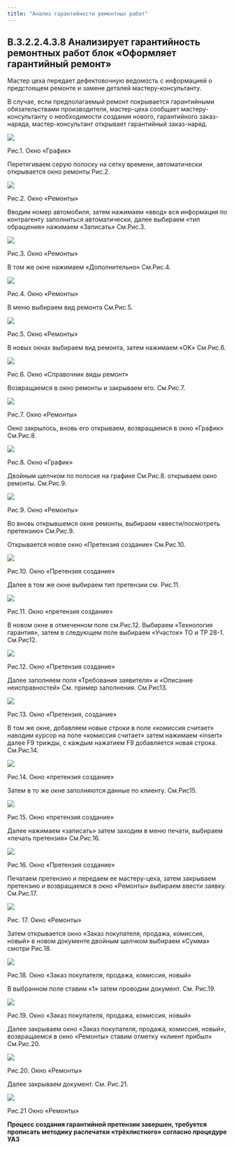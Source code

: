 ```yaml
---
title: "Анализ гарантийности ремонтных работ"
---
```


## B.3.2.2.4.3.8 Анализирует гарантийность ремонтных работ блок «Оформляет гарантийный ремонт»

Мастер цеха передает дефектовочную ведомость с информацией о предстоящем ремонте и замене деталей мастеру-консультанту.

В случае, если предполагаемый ремонт покрывается гарантийными обязательствами производителя, мастер-цеха сообщает мастеру-консультанту о необходимости создания нового, гарантийного заказ-наряда, мастер-консультант открывает гарантийный заказ-наряд.

![](notesorg/_attach/lu190121xw2wg_tmp_dcfb37b69a080e3.png)

Рис.1. Окно «График»

Перетягиваем серую полоску на сетку времени, автоматически открывается окно ремонты Рис.2.

![](notesorg/_attach/lu190121xw2wg_tmp_c8753e40a02700dd.png)

Рис.2. Окно «Ремонты»

Вводим номер автомобиля, затем нажимаем «ввод» вся информация по контрагенту заполниться автоматически, далее выбираем «тип обращения» нажимаем «Записать» См.Рис.3.

![](notesorg/_attach/lu190121xw2wg_tmp_536bdb4502d5ffd2.png)

Рис.3. Окно «Ремонты»

В том же окне нажимаем «Дополнительно» См.Рис.4.

![](notesorg/_attach/lu190121xw2wg_tmp_80ec3460ca95373b.png)

Рис.4. Окно «Ремонты»

В меню выбираем вид ремонта См.Рис.5.

![](notesorg/_attach/lu190121xw2wg_tmp_c5b991a0e8c26357.png)

Рис.5. Окно «Ремонты»

В новых окнах выбираем вид ремонта, затем нажимаем «OK» См.Рис.6.

![](notesorg/_attach/lu190121xw2wg_tmp_f51f60c2f05a5e52.png)

Рис.6. Окно «Справочник виды ремонт»

Возвращаемся в окно ремонты и закрываем его. См.Рис.7.

![](notesorg/_attach/lu190121xw2wg_tmp_f837b8f5c0d17f00.png)

Рис.7. Окно «Ремонты»

Окно закрылось, вновь его открываем, возвращаемся в окно «График» См.Рис.8.

![](notesorg/_attach/lu190121xw2wg_tmp_90c2a81d1bc4e714.png)

Рис.8. Окно «График»

Двойным щелчком по полоске на графике См.Рис.8. открываем окно ремонты. См.Рис.9.

![](notesorg/_attach/lu190121xw2wg_tmp_a623348ee6b4059c.png)

Рис.9. Окно «Ремонты»

Во вновь открывшемся окне ремонты, выбираем «ввести/посмотреть претензию» См.Рис.9.

Открывается новое окно «Претензия создание» См.Рис.10.

![](notesorg/_attach/lu190121xw2wg_tmp_712f04582ff4e270.png)

Рис.10. Окно «Претензия создание»

Далее в том же окне выбираем тип претензии см. Рис.11.

![](notesorg/_attach/lu190121xw2wg_tmp_e25f614f54e657b0.png)

Рис.11. Окно «претензия создание»

В новом окне в отмеченном поле см.Рис.12. Выбираем «Технология гарантия», затем в следующем поле выбираем «Участок» ТО и ТР 28-1. См.Рис12.

![](notesorg/_attach/lu190121xw2wg_tmp_802c5a98aa6741cf.png)

Рис.12. Окно «Претензия создание»

Далее заполняем поля «Требования заявителя» и «Описание неисправностей» См. пример заполнения. См.Рис13.

![](notesorg/_attach/lu190121xw2wg_tmp_d13d359e99d42cb6.png)

Рис.13. Окно «Претензия, создание»

В том же окне, добавляем новые строки в поле «комиссия считает» наводим курсор на поле «комиссия считает» затем нажимаем «insert» далее F9 трижды, с каждым нажатием F9 добавляется новая строка. См.Рис.14.

![](notesorg/_attach/lu190121xw2wg_tmp_31fcadafa7b8e259.png)

Рис.14. Окно «претензия создание»

Затем в то же окне заполняются данные по клиенту. См.Рис15.

![](notesorg/_attach/lu190121xw2wg_tmp_9bb6fe01f562e117.png)

Рис.15. Окно «претензия создание»

Далее нажимаем «записать» затем заходим в меню печати, выбираем «печать претензия» См.Рис.16.

![](notesorg/_attach/lu190121xw2wg_tmp_ee0f49e4edd4df10.png)

Рис.16. Окно «Претензия создание»

Печатаем претензию и передаем ее мастеру-цеха, затем закрываем претензию и возвращаемся в окно «Ремонты» выбираем ввести заявку. См.Рис.17.

![](notesorg/_attach/lu190121xw2wg_tmp_306c6ac1818dca5e.png)

Рис. 17. Окно «Ремонты»

Затем открывается окно «Заказ покупателя, продажа, комиссия, новый» в новом документе двойным щелчком выбираем «Cумма» смотри Рис.18.

![](notesorg/_attach/lu190121xw2wg_tmp_15b85ad3bca035a0.png)

Рис.18. Окно «Заказ покупателя, продажа, комиссия, новый»

В выбранном поле ставим «1» затем проводим документ. См. Рис.19.

![](notesorg/_attach/lu190121xw2wg_tmp_26355fda4afc797e.png)

Рис.19. Окно «Заказ покупателя, продажа, комиссия, новый»

Далее закрываем окно «Заказ покупателя, продажа, комиссия, новый», возвращаемся в окно «Ремонты» ставим отметку «клиент прибыл» См.Рис.20.

![](notesorg/_attach/lu190121xw2wg_tmp_b993b2219f1157a0.png)

Рис.20. Окно «Ремонты»

Далее закрываем документ. См. Рис.21.

![](notesorg/_attach/lu190121xw2wg_tmp_5a541a59ce61283e.png)

Рис.21 Окно «Ремонты»

**Процесс создания гарантийной претензии завершен, требуется прописать методику распечатки «трёхлистного» согласно процедуре УАЗ**


